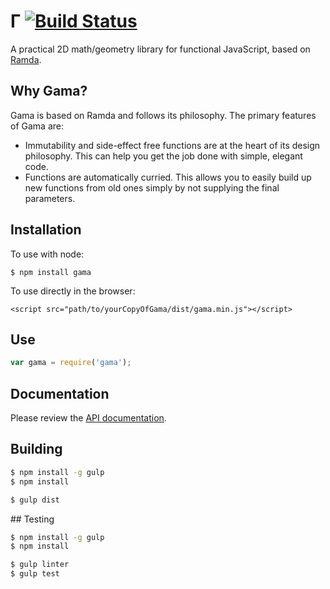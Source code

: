 # Γ [![Build Status](https://travis-ci.org/honzabrecka/gama.svg?branch=master)](https://travis-ci.org/honzabrecka/gama)

A practical 2D math/geometry library for functional JavaScript, based on [Ramda](http://ramdajs.com/).

## Why Gama?

Gama is based on Ramda and follows its philosophy. The primary features of Gama are:

- Immutability and side-effect free functions are at the heart of its design philosophy. This can help you get the job done with simple, elegant code.
- Functions are automatically curried. This allows you to easily build up new functions from old ones simply by not supplying the final parameters.

## Installation

To use with node:

	$ npm install gama

To use directly in the browser:

	<script src="path/to/yourCopyOfGama/dist/gama.min.js"></script>

## Use

```js
var gama = require('gama');
```

## Documentation

Please review the [API documentation](http://honzabrecka.com/gama).

## Building

```bash
$ npm install -g gulp
$ npm install

$ gulp dist
```

## Testing

```bash
$ npm install -g gulp
$ npm install

$ gulp linter
$ gulp test
```